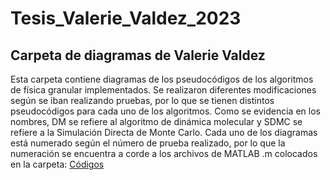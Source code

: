 # Tesis_Valerie_Valdez_2023
## Carpeta de diagramas de Valerie Valdez

Esta carpeta contiene diagramas de los pseudocódigos de los algoritmos de física granular implementados. Se realizaron diferentes modificaciones según se iban realizando pruebas, por lo que se tienen distintos pseudocódigos para cada uno de los algoritmos. Como se evidencia en los nombres, DM se refiere al algoritmo de dinámica molecular y SDMC se refiere a la Simulación Directa de Monte Carlo. Cada uno de los diagramas está numerado según el número de prueba realizado, por lo que la numeración se encuentra a corde a los archivos de MATLAB .m colocados en la carpeta: [Códigos](https://github.com/valeelorraine/Tesis_Valerie_Valdez/tree/1644cf8662e5ffd07f52b1ebb50c538fcbe0c106/C%C3%B3digos)
